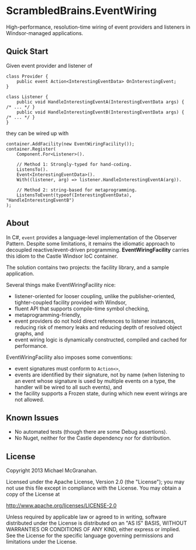 ScrambledBrains.EventWiring
===========================
High-performance, resolution-time wiring of event providers and listeners in Windsor-managed applications.

Quick Start
-----------
Given event provider and listener of

    class Provider {
        public event Action<InterestingEventData> OnInterestingEvent;
    }

    class Listener {
        public void HandleInterestingEventA(InterestingEventData args) { /* ... */ }
        public void HandleInterestingEventB(InterestingEventData args) { /* ... */ }
    }

they can be wired up with

    container.AddFacility(new EventWiringFacility());
    container.Register(
        Component.For<Listener>().
    
        // Method 1: Strongly-typed for hand-coding.
        ListensTo().
        Event<InterestingEventData>().
        With((listener, arg) => listener.HandleInterestingEventA(arg)).
    
        // Method 2: string-based for metaprogramming.
        ListensToEvent(typeof(InterestingEventData), "HandleInterestingEventB")
    );


About
-----
In C#, `event` provides a language-level implementation of the Observer Pattern. Despite some limitations, it remains the idiomatic approach to decoupled reactive/event-driven programming.  **EventWiringFacility** carries this idiom to the Castle Windsor IoC container.

The solution contains two projects: the facility library, and a sample application.

Several things make EventWiringFacility nice:
 - listener-oriented for looser coupling, unlike the publisher-oriented, tighter-coupled facility provided with Windsor,
 - fluent API that supports compile-time symbol checking,
 - metaprogramming-friendly,
 - event providers do not hold direct references to listener instances, reducing risk of memory leaks and reducing depth of resolved object graphs, and
 - event wiring logic is dynamically constructed, compiled and cached for performance.

EventWiringFacility also imposes some conventions:
 - event signatures must conform to `Action<>`,
 - events are identified by their signature, not by name (when listening to an event whose signature is used by multiple events on a type, the handler will be wired to all such events), and
 - the facility supports a Frozen state, during which new event wirings are not allowed.

Known Issues
------------
 - No automated tests (though there are some Debug assertions).
 - No Nuget, neither for the Castle dependency nor for distribution.

License
-------
Copyright 2013 Michael McGranahan.

Licensed under the Apache License, Version 2.0 (the "License");
you may not use this file except in compliance with the License.
You may obtain a copy of the License at

 http://www.apache.org/licenses/LICENSE-2.0

Unless required by applicable law or agreed to in writing, software
distributed under the License is distributed on an "AS IS" BASIS,
WITHOUT WARRANTIES OR CONDITIONS OF ANY KIND, either express or implied.
See the License for the specific language governing permissions and
limitations under the License.